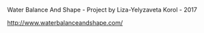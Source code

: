 Water Balance And Shape - Project by Liza-Yelyzaveta Korol - 2017

http://www.waterbalanceandshape.com/
